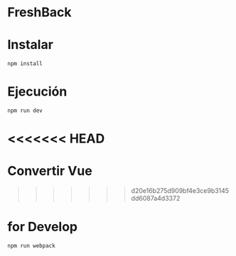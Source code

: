 # FreshBack

# Instalar
```
npm install
```
# Ejecución

```
npm run dev
```
<<<<<<< HEAD
=======

# Convertir Vue
>>>>>>> d20e16b275d909bf4e3ce9b3145dd6087a4d3372
# for Develop

```
npm run webpack
```
